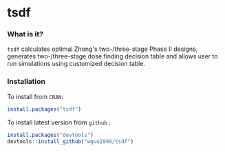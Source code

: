 tsdf
===

### What is it?
`tsdf` calculates optimal Zhong's two-/three-stage Phase II designs, generates two-/three-stage dose finding decision table and allows user to run simulations using customized decision table.
### Installation
To install from `CRAN`:
```r
install.packages("tsdf")
```
To install latest version from `github` :
```r
install.packages("devtools")
devtools::install_github("wguo1990/tsdf")
```
